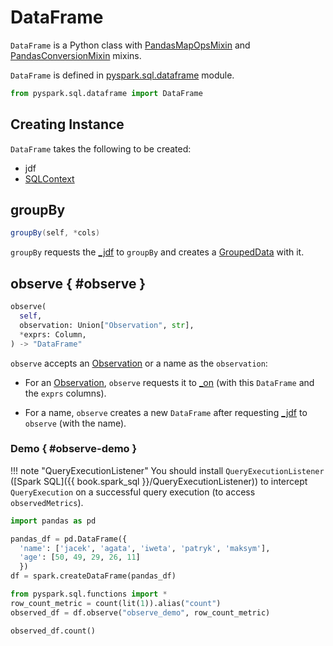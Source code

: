 # DataFrame

`DataFrame` is a Python class with [PandasMapOpsMixin](PandasMapOpsMixin.md) and [PandasConversionMixin](PandasConversionMixin.md) mixins.

`DataFrame` is defined in [pyspark.sql.dataframe](../pyspark/sql/dataframe.md) module.

```py
from pyspark.sql.dataframe import DataFrame
```

## Creating Instance

`DataFrame` takes the following to be created:

* <span id="jdf"><span id="_jdf"> jdf
* <span id="sql_ctx"> [SQLContext](SQLContext.md)

## <span id="groupBy"> groupBy

```scala
groupBy(self, *cols)
```

`groupBy` requests the [_jdf](#jdf) to `groupBy` and creates a [GroupedData](GroupedData.md) with it.

## observe { #observe }

```py
observe(
  self,
  observation: Union["Observation", str],
  *exprs: Column,
) -> "DataFrame"
```

`observe` accepts an [Observation](Observation.md) or a name as the `observation`:

* For an [Observation](Observation.md), `observe` requests it to [_on](Observation.md#_on) (with this `DataFrame` and the `exprs` columns).

* For a name, `observe` creates a new `DataFrame` after requesting [_jdf](#_jdf) to `observe` (with the name).

### Demo { #observe-demo }

!!! note "QueryExecutionListener"
    You should install `QueryExecutionListener` ([Spark SQL]({{ book.spark_sql }}/QueryExecutionListener)) to intercept `QueryExecution` on a successful query execution (to access `observedMetrics`).

```py
import pandas as pd

pandas_df = pd.DataFrame({
  'name': ['jacek', 'agata', 'iweta', 'patryk', 'maksym'],
  'age': [50, 49, 29, 26, 11]
  })
df = spark.createDataFrame(pandas_df)
```

```py
from pyspark.sql.functions import *
row_count_metric = count(lit(1)).alias("count")
observed_df = df.observe("observe_demo", row_count_metric)
```

```py
observed_df.count()
```
